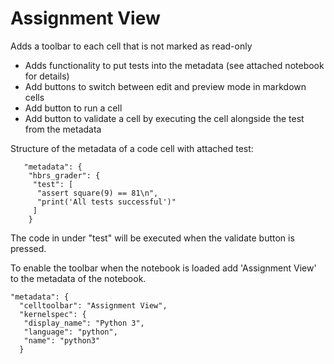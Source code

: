 # Assignment View

Adds a toolbar to each cell that is not marked as read-only

- Adds functionality to put tests into the metadata (see attached notebook for details)
- Add buttons to switch between edit and preview mode in markdown cells
- Add button to run a cell
- Add button to validate a cell by executing the cell alongside the test from the metadata

Structure of the metadata of a code cell with attached test:

```
   "metadata": {
    "hbrs_grader": {
     "test": [
      "assert square(9) == 81\n",
      "print('All tests successful')"
     ]
    }
```

The code in under "test" will be executed when the validate button is pressed.

To enable the toolbar when the notebook is loaded add 'Assignment View' to the metadata of the notebook.

```
"metadata": {
  "celltoolbar": "Assignment View",
  "kernelspec": {
   "display_name": "Python 3",
   "language": "python",
   "name": "python3"
  }
  ```
